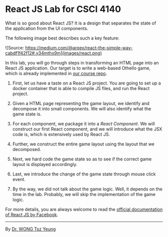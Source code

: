 # React JS Lab for CSCI 4140

What is so good about React JS?  It is a design that separates the state of the application from the UI components.

The following image best describes such a key feature:

![Source: https://medium.com/@arqex/react-the-simple-way-cabdf1f42f12#.y34mthx9m](images/react.png)

In this lab, you will go through steps in transforming an HTML page into an React JS application. Our target is to write a web-based Othello game, which is already implemented in [our course repo](https://github.com/tywong/cuhk-csci4140/tree/master/react-othello).

1. First, let us have a taste on a React JS project. You are going to set up a docker container that is able to compile JS files, and run the React project.

2. Given a HTML page representing the game layout, we identify and decompose it into small components. We will also identify what the game state is.

3. For each component, we package it into a *React Component*. We will construct our first React component, and we will introduce what the JSX code is, which is extensively used by React JS.

4. Further, we construct the entire game layout using the layout that we decomposed.

5. Next, we hard code the game state so as to see if the correct game layout is displayed accordingly.

6. Last, we introduce the change of the game state through mouse click event.

7. By the way, we did not talk about the game logic. Well, it depends on the time in the lab. Probably, we will skip the implementation of the game logic.


For more details, you are always welcome to read the [official documentation of React JS by Facebook](https://facebook.github.io/react/docs/getting-started.html).

---
By [Dr. WONG Tsz Yeung](http://www.cse.cuhk.edu.hk/~tywong)
